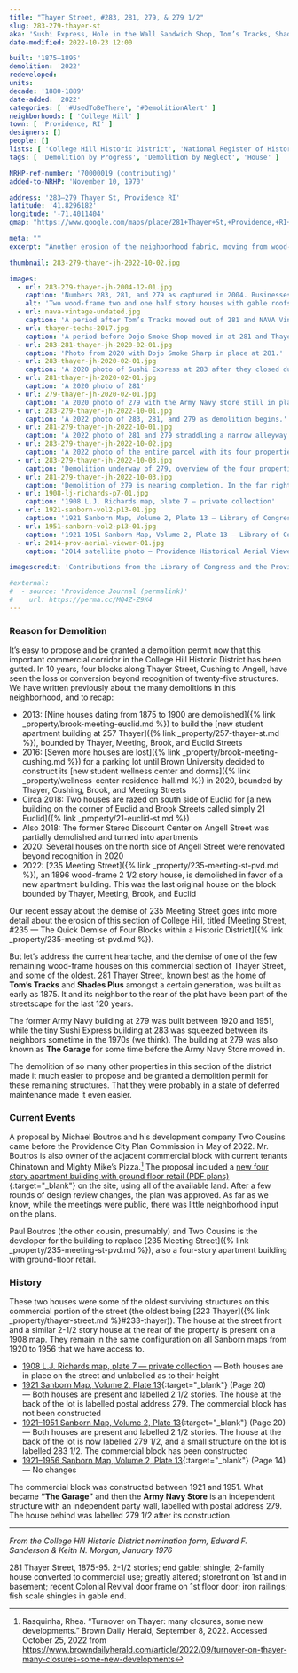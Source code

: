 ```yaml
---
title: "Thayer Street, #283, 281, 279, & 279 1/2"
slug: 283-279-thayer-st
aka: 'Sushi Express, Hole in the Wall Sandwich Shop, Tom’s Tracks, Shades Plus, Army Navy Store'
date-modified: 2022-10-23 12:00

built: '1875–1895'
demolition: '2022'
redeveloped:
units:
decade: '1880-1889'
date-added: '2022'
categories: [ '#UsedToBeThere', '#DemolitionAlert' ]
neighborhoods: [ 'College Hill' ]
town: [ 'Providence, RI' ]
designers: []
people: []
lists: [ 'College Hill Historic District', 'National Register of Historic Places' ]
tags: [ 'Demolition by Progress', 'Demolition by Neglect', 'House' ]

NRHP-ref-number: '70000019 (contributing)'
added-to-NRHP: 'November 10, 1970'

address: '283–279 Thayer St, Providence RI'
latitude: '41.8296182'
longitude: '-71.4011404'
gmap: "https://www.google.com/maps/place/281+Thayer+St,+Providence,+RI+02906/@41.8296182,-71.4011404,19z/data=!4m5!3m4!1s0x89e4452378d67791:0x3e0e4a16802f3ccf!8m2!3d41.8296182!4d-71.4005932"

meta: ""
excerpt: "Another erosion of the neighborhood fabric, moving from wood-built houses to slick “modern concept” commercial structures"

thumbnail: 283-279-thayer-jh-2022-10-02.jpg

images:
  - url: 283-279-thayer-jh-2004-12-01.jpg
    caption: 'Numbers 283, 281, and 279 as captured in 2004. Businesses include Sushi Express, Tom’s Tracks, Shades Plus, and the Army Navy Store.'
    alt: 'Two wood-frame two and one half story houses with gable roofs and dormers as well as one low cement block commercial structure and one narrow infill building.'
  - url: nava-vintage-undated.jpg
    caption: 'A period after Tom’s Tracks moved out of 281 and NAVA Vintage moved in. Shades Plus was in the process of closing. Found via Google Image search.'
  - url: thayer-techs-2017.jpg
    caption: 'A period before Dojo Smoke Shop moved in at 281 and Thayer Techs was in place. The basement space was already occupied by Mighty Sharp Barbers. Found via Google Image search.'
  - url: 283-281-thayer-jh-2020-02-01.jpg
    caption: 'Photo from 2020 with Dojo Smoke Sharp in place at 281.'
  - url: 283-thayer-jh-2020-02-01.jpg
    caption: 'A 2020 photo of Sushi Express at 283 after they closed during COVID.'
  - url: 281-thayer-jh-2020-02-01.jpg
    caption: 'A 2020 photo of 281'
  - url: 279-thayer-jh-2020-02-01.jpg
    caption: 'A 2020 photo of 279 with the Army Navy store still in place. Notice the house behind as well.'
  - url: 283-279-thayer-jh-2022-10-01.jpg
    caption: 'A 2022 photo of 283, 281, and 279 as demolition begins.'
  - url: 281-279-thayer-jh-2022-10-01.jpg
    caption: 'A 2022 photo of 281 and 279 straddling a narrow alleyway leading to the house at 279 1/2.'
  - url: 283-279-thayer-jh-2022-10-02.jpg
    caption: 'A 2022 photo of the entire parcel with its four properties preparing for demolition.'
  - url: 283-279-thayer-jh-2022-10-03.jpg
    caption: 'Demolition underway of 279, overview of the four properties again.'
  - url: 281-279-thayer-jh-2022-10-03.jpg
    caption: 'Demolition of 279 is nearing completion. In the far right one can see an underground connection the basements of 279 and the house behind it.'
  - url: 1908-lj-richards-p7-01.jpg
    caption: '1908 L.J. Richards map, plate 7 — private collection'
  - url: 1921-sanborn-vol2-p13-01.jpg
    caption: '1921 Sanborn Map, Volume 2, Plate 13 — Library of Congress, Maps Division'
  - url: 1951-sanborn-vol2-p13-01.jpg
    caption: '1921–1951 Sanborn Map, Volume 2, Plate 13 — Library of Congress, Maps Division'
  - url: 2014-prov-aerial-viewer-01.jpg
    caption: '2014 satellite photo — Providence Historical Aerial Viewer'

imagescredit: 'Contributions from the Library of Congress and the Providence Historical Aerial Viewer'

#external:
#  - source: 'Providence Journal (permalink)'
#    url: https://perma.cc/MQ4Z-Z9K4
---
```


### Reason for Demolition

It’s easy to propose and be granted a demolition permit now that this important commercial corridor in the College Hill Historic District has been gutted. In 10 years, four blocks along Thayer Street, Cushing to Angell, have seen the loss or conversion beyond recognition of twenty-five structures. We have written previously about the many demolitions in this neighborhood, and to recap: 

+ 2013: [Nine houses dating from 1875 to 1900 are demolished]({% link _property/brook-meeting-euclid.md %}) to build the [new student apartment building at 257 Thayer]({% link _property/257-thayer-st.md %}), bounded by Thayer, Meeting, Brook, and Euclid Streets
+ 2016: [Seven more houses are lost]({% link _property/brook-meeting-cushing.md %}) for a parking lot until Brown University decided to construct its [new student wellness center and dorms]({% link _property/wellness-center-residence-hall.md %}) in 2020, bounded by Thayer, Cushing, Brook, and Meeting Streets
+ Circa 2018: Two houses are razed on south side of Euclid for [a new building on the corner of Euclid and Brook Streets called simply 21 Euclid]({% link _property/21-euclid-st.md %})
+ Also 2018: The former Stereo Discount Center on Angell Street was partially demolished and turned into apartments 
+ 2020: Several houses on the north side of Angell Street were renovated beyond recognition in 2020  
+ 2022: [235 Meeting Street]({% link _property/235-meeting-st-pvd.md %}), an 1896 wood-frame 2 1/2 story house, is demolished in favor of a new apartment building. This was the last original house on the block bounded by Thayer, Meeting, Brook, and Euclid 

Our recent essay about the demise of 235 Meeting Street goes into more detail about the erosion of this section of College Hill, titled [Meeting Street, #235 — The Quick Demise of Four Blocks within a Historic District]({% link _property/235-meeting-st-pvd.md %}). 

But let’s address the current heartache, and the demise of one of the few remaining wood-frame houses on this commercial section of Thayer Street, and some of the oldest. 281 Thayer Street, known best as the home of **Tom’s Tracks** and **Shades Plus** amongst a certain generation, was built as early as 1875. It and its neighbor to the rear of the plat have been part of the streetscape for the last 120 years. 

The former Army Navy building at 279 was built between 1920 and 1951, while the tiny Sushi Express building at 283 was squeezed between its neighbors sometime in the 1970s (we think). The building at 279 was also known as **The Garage** for some time before the Army Navy Store moved in. 

The demolition of so many other properties in this section of the district made it much easier to propose and be granted a demolition permit for these remaining structures. That they were probably in a state of deferred maintenance made it even easier. 


### Current Events

A proposal by Michael Boutros and his development company Two Cousins came before the Providence City Plan Commission in May of 2022. Mr. Boutros is also owner of the adjacent commercial block with current tenants Chinatown and Mighty Mike’s Pizza.[^1] The proposal included a [new four story apartment building with ground floor retail (PDF plans)](//www.providenceri.gov/wp-content/uploads/2022/04/22-023MA-279-Thayer-St.pdf){:target="_blank"} on the site, using all of the available land. After a few rounds of design review changes, the plan was approved. As far as we know, while the meetings were public, there was little neighborhood input on the plans. 

[^1]: Rasquinha, Rhea. “Turnover on Thayer: many closures, some new developments.” Brown Daily Herald, September 8, 2022. Accessed October 25, 2022 from https://www.browndailyherald.com/article/2022/09/turnover-on-thayer-many-closures-some-new-developments

Paul Boutros (the other cousin, presumably) and Two Cousins is the developer for the building to replace [235 Meeting Street]({% link _property/235-meeting-st-pvd.md %}), also a four-story apartment building with ground-floor retail. 


### History

These two houses were some of the oldest surviving structures on this commercial portion of the street (the oldest being [223 Thayer]({% link _property/thayer-street.md %}#233-thayer)). The house at the street front and a similar 2-1/2 story house at the rear of the property is present on a 1908 map. They remain in the same configuration on all Sanborn maps from 1920 to 1956 that we have access to. 

+ [1908 L.J. Richards map, plate 7 — private collection](#photo-1908-lj-richards-p7-01) — Both houses are in place on the street and unlabelled as to their height
+ [1921 Sanborn Map, Volume 2, Plate 13](http://hdl.loc.gov/loc.gmd/g3774pm.g3774pm_g08099192102){:target="_blank"} (Page 20) — Both houses are present and labelled 2 1/2 stories. The house at the back of the lot is labelled postal address 279. The commercial block has not been constructed 
+ [1921–1951 Sanborn Map, Volume 2, Plate 13](http://hdl.loc.gov/loc.gmd/g3774pm.g3774pm_g08099195102){:target="_blank"} (Page 20) — Both houses are present and labelled 2 1/2 stories. The house at the back of the lot is now labelled 279 1/2, and a small structure on the lot is labelled 283 1/2. The commercial block has been constructed 
+ [1921–1956 Sanborn Map, Volume 2, Plate 13](http://hdl.loc.gov/loc.gmd/g3774pm.g3774pm_g08099195602){:target="_blank"} (Page 14) — No changes

The commercial block was constructed between 1921 and 1951. What became **“The Garage”** and then the **Army Navy Store** is an independent structure with an independent party wall, labelled with postal address 279. The house behind was labelled 279 1/2 after its construction.  

***

_From the College Hill Historic District nomination form, Edward F. Sanderson & Keith N. Morgan, January 1976_

281 Thayer Street, 1875-95. 2-1/2 stories; end gable; shingle; 2-family house converted to commercial use; greatly altered; storefront on 1st and in basement; recent Colonial Revival door frame on 1st floor door; iron railings; fish scale shingles in gable end.
